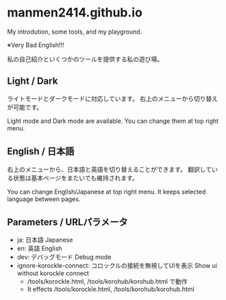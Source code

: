 # manmen2414.github.io
My introdution, some tools, and my playground.

※Very Bad English!!!

私の自己紹介といくつかのツールを提供する私の遊び場。

## Light / Dark
ライトモードとダークモードに対応しています。
右上のメニューから切り替えが可能です。

Light mode and Dark mode are available.
You can change them at top right menu.

## English / 日本語
右上のメニューから、日本語と英語を切り替えることができます。
翻訳している状態は基本ページをまたいでも維持されます。

You can change English/Japanese at top right menu.
It keeps selected language between pages.

## Parameters / URLパラメータ
+ ja: 日本語 Japanese
+ en: 英語 English
+ dev: デバッグモード Debug mode
+ ignore-korockle-connect: コロックルの接続を無視してUIを表示 Show ui without korockle connect
  + /tools/korockle.html, /tools/korohub/korohub.html で動作
  + It effects /tools/korockle.html, /tools/korohub/korohub.html
